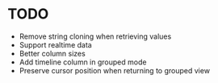 # TODO

- Remove string cloning when retrieving values 
- Support realtime data
- Better column sizes
- Add timeline column in grouped mode
- Preserve cursor position when returning to grouped view
